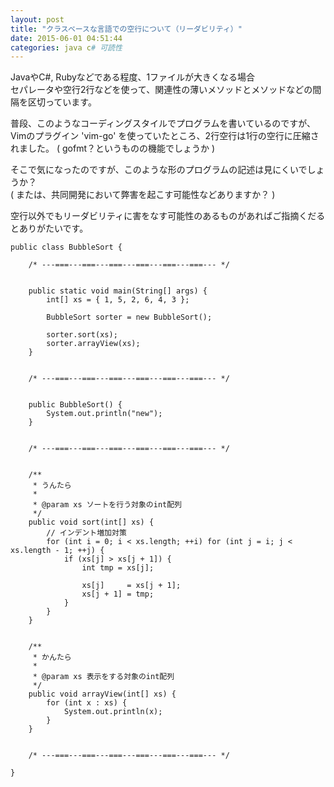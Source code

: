 ```yaml
---
layout: post
title: "クラスベースな言語での空行について（リーダビリティ）"
date: 2015-06-01 04:51:44
categories: java c# 可読性
---
```

<p>JavaやC#, Rubyなどである程度、1ファイルが大きくなる場合<br>
セパレータや空行2行などを使って、関連性の薄いメソッドとメソッドなどの間隔を区切っています。</p>

<p>普段、このようなコーディングスタイルでプログラムを書いているのですが、<br>
Vimのプラグイン 'vim-go' を使っていたところ、2行空行は1行の空行に圧縮されました。 ( gofmt？というものの機能でしょうか )</p>

<p>そこで気になったのですが、このような形のプログラムの記述は見にくいでしょうか？<br>
( または、共同開発において弊害を起こす可能性などありますか？ )</p>

<p>空行以外でもリーダビリティに害をなす可能性のあるものがあればご指摘くだるとありがたいです。</p>

<pre><code>public class BubbleSort {

    /* ---===---===---===---===---===---===--- */


    public static void main(String[] args) {
        int[] xs = { 1, 5, 2, 6, 4, 3 };

        BubbleSort sorter = new BubbleSort();

        sorter.sort(xs);
        sorter.arrayView(xs);
    }


    /* ---===---===---===---===---===---===--- */


    public BubbleSort() {
        System.out.println("new");
    }


    /* ---===---===---===---===---===---===--- */


    /**
     * うんたら
     *
     * @param xs ソートを行う対象のint配列
     */
    public void sort(int[] xs) {
        // インデント増加対策
        for (int i = 0; i &lt; xs.length; ++i) for (int j = i; j &lt; xs.length - 1; ++j) {
            if (xs[j] &gt; xs[j + 1]) {
                int tmp = xs[j];

                xs[j]     = xs[j + 1];
                xs[j + 1] = tmp;
            }
        }
    }


    /**
     * かんたら
     *
     * @param xs 表示をする対象のint配列
     */
    public void arrayView(int[] xs) {
        for (int x : xs) {
            System.out.println(x);
        }
    }


    /* ---===---===---===---===---===---===--- */

}
</code></pre>
